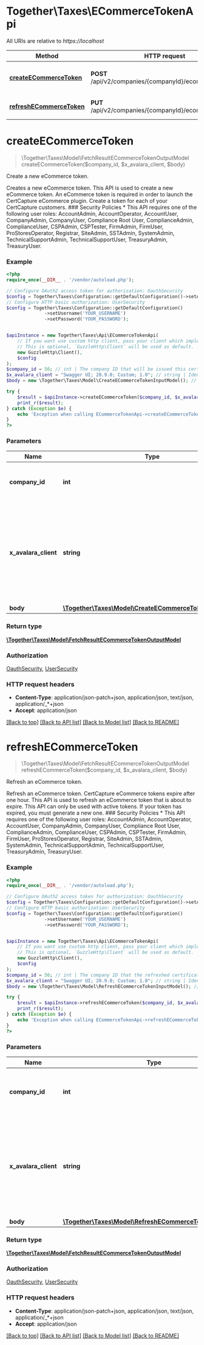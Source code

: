 # Together\Taxes\ECommerceTokenApi

All URIs are relative to *https://localhost*

Method | HTTP request | Description
------------- | ------------- | -------------
[**createECommerceToken**](ECommerceTokenApi.md#createECommerceToken) | **POST** /api/v2/companies/{companyId}/ecommercetokens | Create a new eCommerce token.
[**refreshECommerceToken**](ECommerceTokenApi.md#refreshECommerceToken) | **PUT** /api/v2/companies/{companyId}/ecommercetokens | Refresh an eCommerce token.


# **createECommerceToken**
> \Together\Taxes\Model\FetchResultECommerceTokenOutputModel createECommerceToken($company_id, $x_avalara_client, $body)

Create a new eCommerce token.

Creates a new eCommerce token.                This API is used to create a new eCommerce token. An eCommerce token is required in order to launch the CertCapture eCommerce plugin. Create a token for each of your CertCapture customers.  ### Security Policies  * This API requires one of the following user roles: AccountAdmin, AccountOperator, AccountUser, CompanyAdmin, CompanyUser, Compliance Root User, ComplianceAdmin, ComplianceUser, CSPAdmin, CSPTester, FirmAdmin, FirmUser, ProStoresOperator, Registrar, SiteAdmin, SSTAdmin, SystemAdmin, TechnicalSupportAdmin, TechnicalSupportUser, TreasuryAdmin, TreasuryUser.

### Example
```php
<?php
require_once(__DIR__ . '/vendor/autoload.php');

// Configure OAuth2 access token for authorization: OauthSecurity
$config = Together\Taxes\Configuration::getDefaultConfiguration()->setAccessToken('YOUR_ACCESS_TOKEN');
// Configure HTTP basic authorization: UserSecurity
$config = Together\Taxes\Configuration::getDefaultConfiguration()
              ->setUsername('YOUR_USERNAME')
              ->setPassword('YOUR_PASSWORD');


$apiInstance = new Together\Taxes\Api\ECommerceTokenApi(
    // If you want use custom http client, pass your client which implements `GuzzleHttp\ClientInterface`.
    // This is optional, `GuzzleHttp\Client` will be used as default.
    new GuzzleHttp\Client(),
    $config
);
$company_id = 56; // int | The company ID that will be issued this certificate.
$x_avalara_client = "Swagger UI; 20.9.0; Custom; 1.0"; // string | Identifies the software you are using to call this API.  For more information on the client header, see [Client Headers](https://developer.avalara.com/avatax/client-headers/) .
$body = new \Together\Taxes\Model\CreateECommerceTokenInputModel(); // \Together\Taxes\Model\CreateECommerceTokenInputModel | 

try {
    $result = $apiInstance->createECommerceToken($company_id, $x_avalara_client, $body);
    print_r($result);
} catch (Exception $e) {
    echo 'Exception when calling ECommerceTokenApi->createECommerceToken: ', $e->getMessage(), PHP_EOL;
}
?>
```

### Parameters

Name | Type | Description  | Notes
------------- | ------------- | ------------- | -------------
 **company_id** | **int**| The company ID that will be issued this certificate. |
 **x_avalara_client** | **string**| Identifies the software you are using to call this API.  For more information on the client header, see [Client Headers](https://developer.avalara.com/avatax/client-headers/) . | [optional] [default to Swagger UI; 20.9.0; Custom; 1.0]
 **body** | [**\Together\Taxes\Model\CreateECommerceTokenInputModel**](../Model/CreateECommerceTokenInputModel.md)|  | [optional]

### Return type

[**\Together\Taxes\Model\FetchResultECommerceTokenOutputModel**](../Model/FetchResultECommerceTokenOutputModel.md)

### Authorization

[OauthSecurity](../../../README.md#OauthSecurity), [UserSecurity](../../../README.md#UserSecurity)

### HTTP request headers

 - **Content-Type**: application/json-patch+json, application/json, text/json, application/_*+json
 - **Accept**: application/json

[[Back to top]](#) [[Back to API list]](../../../README.md#documentation-for-api-endpoints) [[Back to Model list]](../../../README.md#documentation-for-models) [[Back to README]](../../../README.md)

# **refreshECommerceToken**
> \Together\Taxes\Model\FetchResultECommerceTokenOutputModel refreshECommerceToken($company_id, $x_avalara_client, $body)

Refresh an eCommerce token.

Refresh an eCommerce token.                CertCapture eCommerce tokens expire after one hour. This API is used to refresh an eCommerce token that is about to expire. This API can only be used with active tokens. If your token has expired, you must generate a new one.  ### Security Policies  * This API requires one of the following user roles: AccountAdmin, AccountOperator, AccountUser, CompanyAdmin, CompanyUser, Compliance Root User, ComplianceAdmin, ComplianceUser, CSPAdmin, CSPTester, FirmAdmin, FirmUser, ProStoresOperator, Registrar, SiteAdmin, SSTAdmin, SystemAdmin, TechnicalSupportAdmin, TechnicalSupportUser, TreasuryAdmin, TreasuryUser.

### Example
```php
<?php
require_once(__DIR__ . '/vendor/autoload.php');

// Configure OAuth2 access token for authorization: OauthSecurity
$config = Together\Taxes\Configuration::getDefaultConfiguration()->setAccessToken('YOUR_ACCESS_TOKEN');
// Configure HTTP basic authorization: UserSecurity
$config = Together\Taxes\Configuration::getDefaultConfiguration()
              ->setUsername('YOUR_USERNAME')
              ->setPassword('YOUR_PASSWORD');


$apiInstance = new Together\Taxes\Api\ECommerceTokenApi(
    // If you want use custom http client, pass your client which implements `GuzzleHttp\ClientInterface`.
    // This is optional, `GuzzleHttp\Client` will be used as default.
    new GuzzleHttp\Client(),
    $config
);
$company_id = 56; // int | The company ID that the refreshed certificate belongs to.
$x_avalara_client = "Swagger UI; 20.9.0; Custom; 1.0"; // string | Identifies the software you are using to call this API.  For more information on the client header, see [Client Headers](https://developer.avalara.com/avatax/client-headers/) .
$body = new \Together\Taxes\Model\RefreshECommerceTokenInputModel(); // \Together\Taxes\Model\RefreshECommerceTokenInputModel | 

try {
    $result = $apiInstance->refreshECommerceToken($company_id, $x_avalara_client, $body);
    print_r($result);
} catch (Exception $e) {
    echo 'Exception when calling ECommerceTokenApi->refreshECommerceToken: ', $e->getMessage(), PHP_EOL;
}
?>
```

### Parameters

Name | Type | Description  | Notes
------------- | ------------- | ------------- | -------------
 **company_id** | **int**| The company ID that the refreshed certificate belongs to. |
 **x_avalara_client** | **string**| Identifies the software you are using to call this API.  For more information on the client header, see [Client Headers](https://developer.avalara.com/avatax/client-headers/) . | [optional] [default to Swagger UI; 20.9.0; Custom; 1.0]
 **body** | [**\Together\Taxes\Model\RefreshECommerceTokenInputModel**](../Model/RefreshECommerceTokenInputModel.md)|  | [optional]

### Return type

[**\Together\Taxes\Model\FetchResultECommerceTokenOutputModel**](../Model/FetchResultECommerceTokenOutputModel.md)

### Authorization

[OauthSecurity](../../../README.md#OauthSecurity), [UserSecurity](../../../README.md#UserSecurity)

### HTTP request headers

 - **Content-Type**: application/json-patch+json, application/json, text/json, application/_*+json
 - **Accept**: application/json

[[Back to top]](#) [[Back to API list]](../../../README.md#documentation-for-api-endpoints) [[Back to Model list]](../../../README.md#documentation-for-models) [[Back to README]](../../../README.md)

